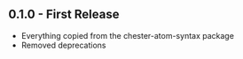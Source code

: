 ## 0.1.0 - First Release
* Everything copied from the chester-atom-syntax package
* Removed deprecations
